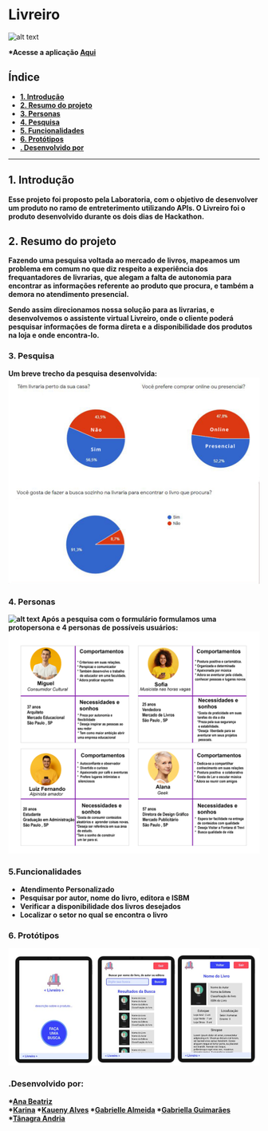 # Livreiro
![alt text](src/img/toten.jpg)

<b> *Acesse a aplicação [Aqui](https://livreiro.vercel.app/) 
## Índice

- [1. Introdução](#1-introdução)
- [2. Resumo do projeto](#2-resumo-do-projeto)
- [3. Personas](#3-personas)
- [4. Pesquisa](#4-pesquisa)
- [5. Funcionalidades](#5-funcionalidades)
- [6. Protótipos](#6-protótipos)
- [. Desenvolvido por](#-desenvolvido-por)

---

## 1. Introdução

Esse projeto foi proposto pela Laboratoria, com o objetivo de desenvolver um produto no ramo de entreterimento utilizando APIs.
O Livreiro foi o produto desenvolvido durante os dois dias de Hackathon.

## 2. Resumo do projeto

Fazendo uma pesquisa voltada ao mercado de livros, mapeamos um problema em comum no que diz respeito a experiência dos frequantadores de livrarias, que alegam  a falta  de autonomia para encontrar as informações referente ao produto que procura, e também a demora no atendimento presencial.

Sendo assim direcionamos nossa solução para as  livrarias, e desenvolvemos o assistente virtual Livreiro, onde o cliente poderá pesquisar informações de forma direta e a disponibilidade dos produtos  na loja e onde encontra-lo.

### 3. Pesquisa
Um breve trecho da pesquisa desenvolvida:
![alt text](src/img/pesquisa.jpg)

### 4. Personas
![alt text](src/img/student.jpg)
Após a pesquisa com o formulário formulamos uma protopersona e 4 personas de possíveis usuários:
![alt text](src/img/personas-livreiro.jpg)

### 5.Funcionalidades
- Atendimento Personalizado
- Pesquisar por autor, nome do livro, editora e ISBM
- Verificar a disponibilidade dos livros desejados
- Localizar o setor no qual se encontra o livro

### 6. Protótipos

![alt text](src/img/mockup.JPG)

### .Desenvolvido por:
*[Ana Beatriz](https://github.com/biacostadev)  
*[Karina](https://github.com/karina1602)
*[Kaueny Alves](https://github.com/Kaueny-Alves)
*[Gabrielle Almeida](https://github.com/GabrielleAlmeida)
*[Gabriella Guimarães](https://github.com/gabriella-guimaraes)
*[Tânagra Andria](https://github.com/TanagraAndria)
